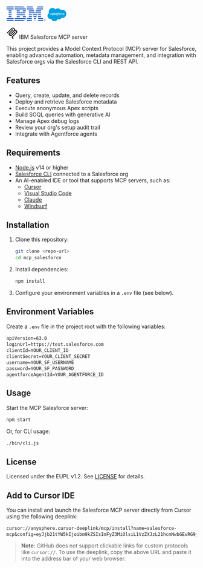 <p>
  <img src="resources/images/ibmLogo.png" alt="IBM Logo" height="40"/>
  <img src="resources/images/salesforceLogo.png" alt="Salesforce Logo" height="35"/>
</p>

<img src="resources/images/mcpLogo.png" alt="IBM Logo" height="30"/>
IBM Salesforce MCP server

This project provides a Model Context Protocol (MCP) server for Salesforce, enabling advanced automation, metadata management, and integration with Salesforce orgs via the Salesforce CLI and REST API.

## Features

- Query, create, update, and delete records
- Deploy and retrieve Salesforce metadata
- Execute anonymous Apex scripts
- Build SOQL queries with generative AI
- Manage Apex debug logs
- Review your org's setup audit trail
- Integrate with Agentforce agents

## Requirements

- [Node.js](https://nodejs.org/) v14 or higher
- [Salesforce CLI](https://developer.salesforce.com/tools/salesforcecli) connected to a Salesforce org
- An AI-enabled IDE or tool that supports MCP servers, such as:
  - [Cursor](https://www.cursor.com)
  - [Visual Studio Code](https://code.visualstudio.com)
  - [Claude](https://claude.ai)
  - [Windsurf](https://windsurf.com/editor)

## Installation

1. Clone this repository:
   ```bash
   git clone <repo-url>
   cd mcp_salesforce
   ```
2. Install dependencies:
   ```bash
   npm install
   ```
3. Configure your environment variables in a `.env` file (see below).

## Environment Variables

Create a `.env` file in the project root with the following variables:

```
apiVersion=63.0
loginUrl=https://test.salesforce.com
clientId=YOUR_CLIENT_ID
clientSecret=YOUR_CLIENT_SECRET
username=YOUR_SF_USERNAME
password=YOUR_SF_PASSWORD
agentforceAgentId=YOUR_AGENTFORCE_ID
```

## Usage

Start the MCP Salesforce server:

```bash
npm start
```

Or, for CLI usage:

```bash
./bin/cli.js
```
## License

Licensed under the EUPL v1.2. See [LICENSE](LICENSE) for details.

## Add to Cursor IDE

You can install and launch the Salesforce MCP server directly from Cursor using the following deeplink:

```
cursor://anysphere.cursor-deeplink/mcp/install?name=salesforce-mcp&config=eyJjb21tYW5kIjoibm9kZSIsImFyZ3MiOlsiL1VzZXJzL21hcmNwbGEvRG9jdW1lbnRzL0ZlaW5hL1Byb2plY3Rlcy9tY3AvbWNwX3NhbGVzZm9yY2UvaW5kZXguanMiXX0=
```

> **Note:** GitHub does not support clickable links for custom protocols like `cursor://`. To use the deeplink, copy the above URL and paste it into the address bar of your web browser.